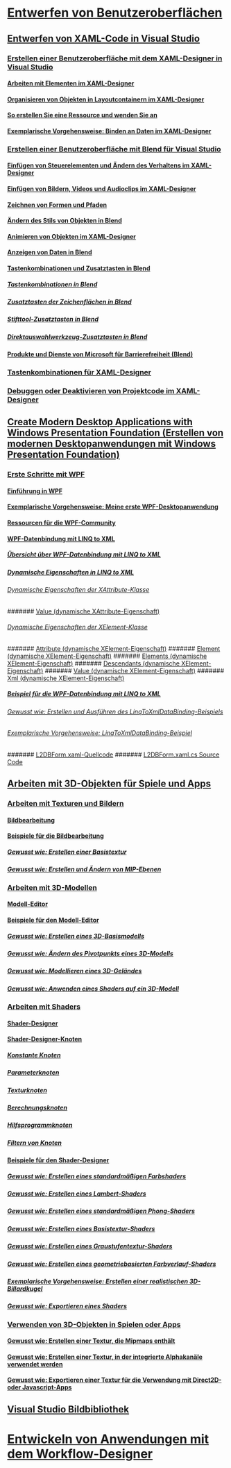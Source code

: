 # [Entwerfen von Benutzeroberflächen](designing-user-interfaces.md)
## [Entwerfen von XAML-Code in Visual Studio](designing-xaml-in-visual-studio.md)
### [Erstellen einer Benutzeroberfläche mit dem XAML-Designer in Visual Studio](creating-a-ui-by-using-xaml-designer-in-visual-studio.md)
#### [Arbeiten mit Elementen im XAML-Designer](working-with-elements-in-xaml-designer.md)
#### [Organisieren von Objekten in Layoutcontainern im XAML-Designer](organize-objects-into-layout-containers-in-xaml-designer.md)
#### [So erstellen Sie eine Ressource und wenden Sie an](how-to-create-and-apply-a-resource.md)
#### [Exemplarische Vorgehensweise: Binden an Daten im XAML-Designer](walkthrough-binding-to-data-in-xaml-designer.md)
### [Erstellen einer Benutzeroberfläche mit Blend für Visual Studio](creating-a-ui-by-using-blend-for-visual-studio.md)
#### [Einfügen von Steuerelementen und Ändern des Verhaltens im XAML-Designer](insert-controls-and-modify-their-behavior-in-xaml-designer.md)
#### [Einfügen von Bildern, Videos und Audioclips im XAML-Designer](insert-images-videos-and-audio-clips-in-xaml-designer.md)
#### [Zeichnen von Formen und Pfaden](draw-shapes-and-paths.md)
#### [Ändern des Stils von Objekten in Blend](modify-the-style-of-objects-in-blend.md)
#### [Animieren von Objekten im XAML-Designer](animate-objects-in-xaml-designer.md)
#### [Anzeigen von Daten in Blend](display-data-in-blend.md)
#### [Tastenkombinationen und Zusatztasten in Blend](keyboard-shortcuts-and-modifier-keys-in-blend.md)
##### [Tastenkombinationen in Blend](keyboard-shortcuts-in-blend.md)
##### [Zusatztasten der Zeichenflächen in Blend](artboard-modifier-keys-in-blend.md)
##### [Stifttool-Zusatztasten in Blend](pen-tool-modifier-keys-in-blend.md)
##### [Direktauswahlwerkzeug-Zusatztasten in Blend](direct-selection-tool-modifier-keys-in-blend.md)
#### [Produkte und Dienste von Microsoft für Barrierefreiheit (Blend)](accessibility-products-and-services-blend.md)
### [Tastenkombinationen für XAML-Designer](keyboard-shortcuts-for-xaml-designer.md)
### [Debuggen oder Deaktivieren von Projektcode im XAML-Designer](debugging-or-disabling-project-code-in-xaml-designer.md)
## [Create Modern Desktop Applications with Windows Presentation Foundation (Erstellen von modernen Desktopanwendungen mit Windows Presentation Foundation)](create-modern-desktop-applications-with-windows-presentation-foundation.md)
### [Erste Schritte mit WPF](getting-started-with-wpf.md)
#### [Einführung in WPF](introduction-to-wpf.md)
#### [Exemplarische Vorgehensweise: Meine erste WPF-Desktopanwendung](walkthrough-my-first-wpf-desktop-application2.md)
#### [Ressourcen für die WPF-Community](wpf-community-resources.md)
#### [WPF-Datenbindung mit LINQ to XML](wpf-data-binding-with-linq-to-xml.md)
##### [Übersicht über WPF-Datenbindung mit LINQ to XML](wpf-data-binding-with-linq-to-xml-overview.md)
##### [Dynamische Eigenschaften in LINQ to XML](linq-to-xml-dynamic-properties.md)
###### [Dynamische Eigenschaften der XAttribute-Klasse](xattribute-class-dynamic-properties.md)
####### [Value (dynamische XAttribute-Eigenschaft)](value-xattribute-dynamic-property.md)
###### [Dynamische Eigenschaften der XElement-Klasse](xelement-class-dynamic-properties.md)
####### [Attribute (dynamische XElement-Eigenschaft)](attribute-xelement-dynamic-property.md)
####### [Element (dynamische XElement-Eigenschaft)](element-xelement-dynamic-property.md)
####### [Elements (dynamische XElement-Eigenschaft)](elements-xelement-dynamic-property.md)
####### [Descendants (dynamische XElement-Eigenschaft)](descendants-xelement-dynamic-property.md)
####### [Value (dynamische XElement-Eigenschaft)](value-xelement-dynamic-property.md)
####### [Xml (dynamische XElement-Eigenschaft)](xml-xelement-dynamic-property.md)
##### [Beispiel für die WPF-Datenbindung mit LINQ to XML](wpf-data-binding-using-linq-to-xml-example.md)
###### [Gewusst wie: Erstellen und Ausführen des LinqToXmlDataBinding-Beispiels](how-to-build-and-run-the-linqtoxmldatabinding-example.md)
###### [Exemplarische Vorgehensweise: LinqToXmlDataBinding-Beispiel](walkthrough-linqtoxmldatabinding-example.md)
####### [L2DBForm.xaml-Quellcode](l2dbform-xaml-source-code.md)
####### [L2DBForm.xaml.cs Source Code](l2dbform-xaml-cs-source-code.md)
## [Arbeiten mit 3D-Objekten für Spiele und Apps](working-with-3-d-assets-for-games-and-apps.md)
### [Arbeiten mit Texturen und Bildern](working-with-textures-and-images.md)
#### [Bildbearbeitung](image-editor.md)
#### [Beispiele für die Bildbearbeitung](image-editor-examples.md)
##### [Gewusst wie: Erstellen einer Basistextur](how-to-create-a-basic-texture.md)
##### [Gewusst wie: Erstellen und Ändern von MIP-Ebenen](how-to-create-and-modify-mip-levels.md)
### [Arbeiten mit 3D-Modellen](working-with-3-d-models.md)
#### [Modell-Editor](model-editor.md)
#### [Beispiele für den Modell-Editor](model-editor-examples.md)
##### [Gewusst wie: Erstellen eines 3D-Basismodells](how-to-create-a-basic-3-d-model.md)
##### [Gewusst wie: Ändern des Pivotpunkts eines 3D-Modells](how-to-modify-the-pivot-point-of-a-3-d-model.md)
##### [Gewusst wie: Modellieren eines 3D-Geländes](how-to-model-3-d-terrain.md)
##### [Gewusst wie: Anwenden eines Shaders auf ein 3D-Modell](how-to-apply-a-shader-to-a-3-d-model.md)
### [Arbeiten mit Shaders](working-with-shaders.md)
#### [Shader-Designer](shader-designer.md)
#### [Shader-Designer-Knoten](shader-designer-nodes.md)
##### [Konstante Knoten](constant-nodes.md)
##### [Parameterknoten](parameter-nodes.md)
##### [Texturknoten](texture-nodes.md)
##### [Berechnungsknoten](math-nodes.md)
##### [Hilfsprogrammknoten](utility-nodes.md)
##### [Filtern von Knoten](filter-nodes.md)
#### [Beispiele für den Shader-Designer](shader-designer-examples.md)
##### [Gewusst wie: Erstellen eines standardmäßigen Farbshaders](how-to-create-a-basic-color-shader.md)
##### [Gewusst wie: Erstellen eines Lambert-Shaders](how-to-create-a-basic-lambert-shader.md)
##### [Gewusst wie: Erstellen eines standardmäßigen Phong-Shaders](how-to-create-a-basic-phong-shader.md)
##### [Gewusst wie: Erstellen eines Basistextur-Shaders](how-to-create-a-basic-texture-shader.md)
##### [Gewusst wie: Erstellen eines Graustufentextur-Shaders](how-to-create-a-grayscale-texture-shader.md)
##### [Gewusst wie: Erstellen eines geometriebasierten Farbverlauf-Shaders](how-to-create-a-geometry-based-gradient-shader.md)
##### [Exemplarische Vorgehensweise: Erstellen einer realistischen 3D-Billardkugel](walkthrough-creating-a-realistic-3-d-billiard-ball.md)
##### [Gewusst wie: Exportieren eines Shaders](how-to-export-a-shader.md)
### [Verwenden von 3D-Objekten in Spielen oder Apps](using-3-d-assets-in-your-game-or-app.md)
#### [Gewusst wie: Erstellen einer Textur, die Mipmaps enthält](how-to-export-a-texture-that-contains-mipmaps.md)
#### [Gewusst wie: Erstellen einer Textur, in der integrierte Alphakanäle verwendet werden](how-to-export-a-texture-that-has-premultiplied-alpha.md)
#### [Gewusst wie: Exportieren einer Textur für die Verwendung mit Direct2D- oder Javascript-Apps](how-to-export-a-texture-for-use-with-direct2d-or-javascipt-apps.md)
## [Visual Studio Bildbibliothek](the-visual-studio-image-library.md)
# [Entwickeln von Anwendungen mit dem Workflow-Designer](../workflow-designer/developing-applications-with-the-workflow-designer.md)
